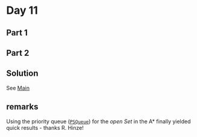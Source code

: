 # Day 11

## Part 1

## Part 2

## Solution
See [Main](./Main.hs)

## remarks
Using the priority queue ([`PSQueue`](https://www.stackage.org/haddock/lts-7.13/PSQueue-1.1/Data-PSQueue.html)) for the *open Set*
in the A* finally yielded quick results - thanks R. Hinze!
